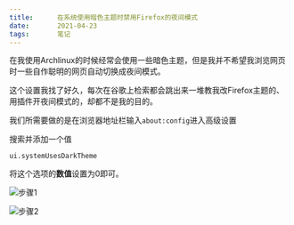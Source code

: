 ```yaml
---
title:      在系统使用暗色主题时禁用Firefox的夜间模式
date:       2021-04-23
tags:       笔记
---
```


在我使用Archlinux的时候经常会使用一些暗色主题，但是我并不希望我浏览网页时一些自作聪明的网页自动切换成夜间模式。

这个设置我找了好久，每次在谷歌上检索都会跳出来一堆教我改Firefox主题的、用插件开夜间模式的，却都不是我的目的。

我们所需要做的是在浏览器地址栏输入`about:config`进入高级设置

搜索并添加一个值

```
ui.systemUsesDarkTheme
```

将这个选项的**数值**设置为0即可。

![步骤1](https://download.cdn.xlj0.com/uploads/102/rHD1Znxsh7mVO6G.png)

![步骤2](https://download.cdn.xlj0.com/uploads/102/1syVleQBgH5rA8J.png)